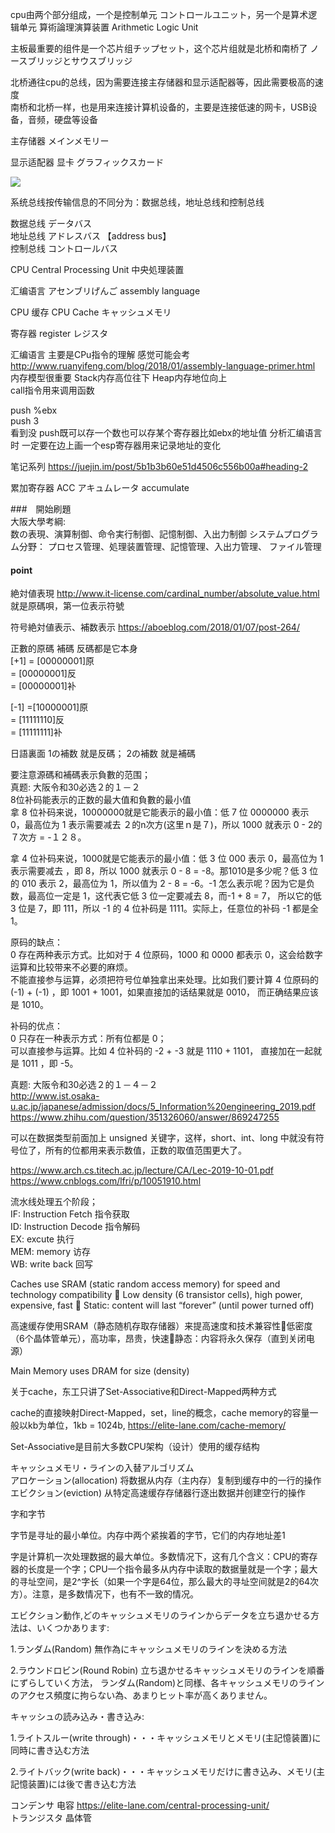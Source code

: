 cpu由两个部分组成，一个是控制单元 コントロールユニット，另一个是算术逻辑单元 算術論理演算装置 Arithmetic Logic Unit

主板最重要的组件是一个芯片组チップセット，这个芯片组就是北桥和南桥了 ノースブリッジとサウスブリッジ

北桥通往cpu的总线，因为需要连接主存储器和显示适配器等，因此需要极高的速度 <br/>
南桥和北桥一样，也是用来连接计算机设备的，主要是连接低速的网卡，USB设备，音频，硬盘等设备

主存储器 メインメモリー

显示适配器 显卡 グラフィックスカード

<img src="https://pic2.zhimg.com/0ed5f597d0418269300757988c622fb1_r.jpg"/>

系统总线按传输信息的不同分为：数据总线，地址总线和控制总线

数据总线 データバス <br/>
地址总线 アドレスバス  【address bus】  <br/> 
控制总线 コントロールバス <br/>

CPU  Central Processing Unit 中央処理装置 <br/>

汇编语言 アセンブリげんご assembly language

CPU 缓存 CPU Cache キャッシュメモリ

寄存器 register レジスタ

汇编语言 主要是CPu指令的理解 感觉可能会考 http://www.ruanyifeng.com/blog/2018/01/assembly-language-primer.html <br/>
内存模型很重要 Stack内存高位往下 Heap内存地位向上  <br/>
call指令用来调用函数  <br/>

push   %ebx<br/>
push   3<br/>
看到没 push既可以存一个数也可以存某个寄存器比如ebx的地址值 分析汇编语言时 一定要在边上画一个esp寄存器用来记录地址的变化

笔记系列 https://juejin.im/post/5b1b3b60e51d4506c556b00a#heading-2

累加寄存器 ACC アキュムレータ accumulate

###　開始刷題 <br/>
大阪大學考綱: <br/>
数の表現、演算制御、命令実行制御、記憶制御、入出力制御
システムプログラム分野：
プロセス管理、処理装置管理、記憶管理、入出力管理、
ファイル管理 <br/>

#### point <br/>
絶対値表現 http://www.it-license.com/cardinal_number/absolute_value.html   就是原碼唄，第一位表示符號

符号絶対値表示、補数表示 https://aboeblog.com/2018/01/07/post-264/

正數的原碼 補碼 反碼都是它本身 <br/>
[+1] = [00000001]原 <br/>
= [00000001]反 <br/>
= [00000001]补 <br/>

[-1] =[10000001]原 <br/>
= [11111110]反 <br/>
= [11111111]补 <br/>

日語裏面 1の補数 就是反碼； 2の補数 就是補碼

要注意源碼和補碼表示負數的范围；<br/>
真题: 大阪令和30必选２的１－２<br/>
8位补码能表示的正数的最大值和負數的最小值<br/>
拿 8 位补码来说，10000000就是它能表示的最小值：低 7 位 0000000 表示 0，最高位为 1 表示需要减去 ２的n次方(这里ｎ是７)，所以 1000 就表示 0 - 2的７次方 = -１２８。

拿 4 位补码来说，1000就是它能表示的最小值：低 3 位 000 表示 0，最高位为 1 表示需要减去  ，即 8，所以 1000 就表示 0 - 8 = -8。那1010是多少呢？低 3 位的 010 表示 2，最高位为 1，所以值为 2 - 8 = -6。-1 怎么表示呢？因为它是负数，最高位一定是 1，这代表它低 3 位一定要减去 8，而-1 + 8 = 7， 所以它的低 3 位是 7，即 111，所以 -1 的 4 位补码是 1111。实际上，任意位的补码 -1 都是全 1。

原码的缺点： <br/>
0 存在两种表示方式。比如对于 4 位原码，1000 和 0000 都表示 0，这会给数字运算和比较带来不必要的麻烦。 <br/>
不能直接参与运算，必须把符号位单独拿出来处理。比如我们要计算 4 位原码的 (-1) + (-1) ，即 1001 + 1001，如果直接加的话结果就是 0010， 而正确结果应该是 1010。

补码的优点： <br/>
0 只存在一种表示方式：所有位都是 0； <br/>
可以直接参与运算。比如 4 位补码的 -2 + -3 就是 1110 + 1101， 直接加在一起就是 1011 ，即 -5。

真题: 大阪令和30必选２的１－４－２<br/>
http://www.ist.osaka-u.ac.jp/japanese/admission/docs/5_Information%20engineering_2019.pdf<br/>
https://www.zhihu.com/question/351326060/answer/869247255<br/>

可以在数据类型前面加上 unsigned 关键字，这样，short、int、long 中就没有符号位了，所有的位都用来表示数值，正数的取值范围更大了。


https://www.arch.cs.titech.ac.jp/lecture/CA/Lec-2019-10-01.pdf<br/>
https://www.cnblogs.com/lfri/p/10051910.html<br/>

流水线处理五个阶段；<br/>
IF: Instruction Fetch 指令获取<br/>
ID: Instruction Decode 指令解码<br/>
EX: excute 执行<br/>
MEM: memory 访存<br/>
WB: write back 回写<br/>

Caches use SRAM (static random access memory) for speed and technology compatibility  Low density (6 transistor cells), high power, expensive, fast  Static: content will last “forever” (until power turned off)

高速缓存使用SRAM（静态随机存取存储器）来提高速度和技术兼容性低密度（6个晶体管单元），高功率，昂贵，快速静态：内容将永久保存（直到关闭电源）

Main Memory uses DRAM for size (density)

关于cache，东工只讲了Set-Associative和Direct-Mapped两种方式

cache的直接映射Direct-Mapped，set，line的概念，cache memory的容量一般以kb为单位，1kb = 1024b, https://elite-lane.com/cache-memory/

Set-Associative是目前大多数CPU架构（设计）使用的缓存结构

キャッシュメモリ・ラインの入替アルゴリズム  <br/>
アロケーション(allocation)  将数据从内存（主内存）复制到缓存中的一行的操作 <br/>
エビクション(eviction) 从特定高速缓存存储器行逐出数据并创建空行的操作 <br/>

字和字节 

字节是寻址的最小单位。内存中两个紧挨着的字节，它们的内存地址差1

字是计算机一次处理数据的最大单位。多数情况下，这有几个含义：CPU的寄存器的长度是一个字；CPU一个指令最多从内存中读取的数据量就是一个字；最大的寻址空间，是2^字长（如果一个字是64位，那么最大的寻址空间就是2的64次方）。注意，是多数情况下，也有不一致的情况。

エビクション動作,どのキャッシュメモリのラインからデータを立ち退かせる方法は、いくつかあります:

1.ランダム(Random) 無作為にキャッシュメモリのラインを決める方法

2.ラウンドロビン(Round Robin) 立ち退かせるキャッシュメモリのラインを順番にずらしていく方法，
ランダム(Random)と同様、各キャッシュメモリのラインのアクセス頻度に拘らない為、あまりヒット率が高くありません。

キャッシュの読み込み・書き込み: 

1.ライトスルー(write through)・・・キャッシュメモリとメモリ(主記憶装置)に同時に書き込む方法

2.ライトバック(write back)・・・キャッシュメモリだけに書き込み、メモリ(主記憶装置)には後で書き込む方法

コンデンサ 电容 https://elite-lane.com/central-processing-unit/  <br/>
トランジスタ 晶体管 
